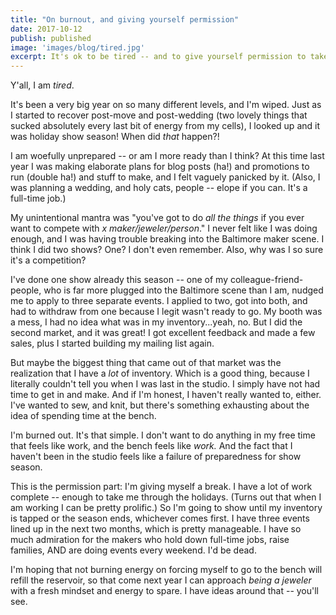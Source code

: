 ```yaml
---
title: "On burnout, and giving yourself permission"
date: 2017-10-12
publish: published
image: 'images/blog/tired.jpg'
excerpt: It's ok to be tired -- and to give yourself permission to take what you need to recover.
---
```


Y'all, I am _tired_.

It's been a very big year on so many different levels, and I'm wiped. Just as I started to recover post-move and post-wedding (two lovely things that sucked absolutely every last bit of energy from my cells), I looked up and it was holiday show season! When did _that_ happen?!

I am woefully unprepared -- or am I more ready than I think? At this time last year I was making elaborate plans for blog posts (ha!) and promotions to run (double ha!) and stuff to make, and I felt vaguely panicked by it. (Also, I was planning a wedding, and holy cats, people -- elope if you can. It's a full-time job.)

My unintentional mantra was "you've got to do _all the things_ if you ever want to compete with _x maker/jeweler/person_." I never felt like I was doing enough, and I was having trouble breaking into the Baltimore maker scene. I think I did two shows? One? I don't even remember. Also, why was I so sure it's a competition?

I've done one show already this season -- one of my colleague-friend-people, who is far more plugged into the Baltimore scene than I am, nudged me to apply to three separate events. I applied to two, got into both, and had to withdraw from one because I legit wasn't ready to go. My booth was a mess, I had no idea what was in my inventory...yeah, no. But I did the second market, and it was great! I got excellent feedback and made a few sales, plus I started building my mailing list again.

But maybe the biggest thing that came out of that market was the realization that I have a _lot_ of inventory. Which is a good thing, because I literally couldn't tell you when I was last in the studio. I simply have not had time to get in and make. And if I'm honest, I haven't really wanted to, either. I've wanted to sew, and knit, but there's something exhausting about the idea of spending time at the bench.

I'm burned out. It's that simple. I don't want to do anything in my free time that feels like work, and the bench feels like _work._ And the fact that I haven't been in the studio feels like a failure of preparedness for show season.

This is the permission part: I'm giving myself a break. I have a lot of work complete -- enough to take me through the holidays. (Turns out that when I am working I can be pretty prolific.) So I'm going to show until my inventory is tapped or the season ends, whichever comes first. I have three events lined up in the next two months, which is pretty manageable. I have so much admiration for the makers who hold down full-time jobs, raise families, AND are doing events every weekend. I'd be dead.

I'm hoping that not burning energy on forcing myself to go to the bench will refill the reservoir, so that come next year I can approach _being a jeweler_ with a fresh mindset and energy to spare. I have ideas around that -- you'll see.
